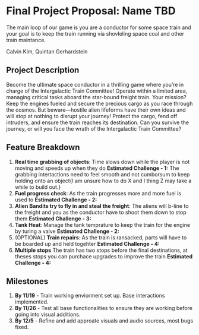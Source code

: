 # Final Project Proposal: Name TBD

The main loop of our game is you are a conductor for some space train and your goal is to keep the train running via shovleling space coal and other train maintance.

Calvin Kim, Quintan Gerhardstein

## Project Description

Become the ultimate space conductor in a thrilling game where you’re in charge of the Intergalactic Train Committee! Operate within a limited area, managing critical tasks aboard the star-bound freight train. Your mission? Keep the engines fueled and secure the precious cargo as you race through the cosmos. But beware—hostile alien lifeforms have their own ideas and will stop at nothing to disrupt your journey! Protect the cargo, fend off intruders, and ensure the train reaches its destination. Can you survive the journey, or will you face the wrath of the Intergalactic Train Committee?

## Feature Breakdown

1. **Real time grabbing of objects**: Time slows down while the player is not moving and speeds up when they do
   **Estimated Challenge - 1:** The grabbing intertactions need to feel smooth and not cumborsum to keep holding onto an object{I am unsure how to do X and I thing Z may take a while to build out.}
2. **Fuel progress check**: As the train progresses more and more fuel is used to
       **Estimated Challenge - 2:**
3. **Alien Bandits try to fly in and steal the freight**: The aliens will b-line to the freight and you as the conductor have to shoot them down to stop them
   **Estimated Challenge - 3:**
4. **Tank Heat**: Manage the tank temprature to keep the train for the engine by turing a valve
   **Estimated Challenge - 2:**
5. (OPTIONAL) **Train repairs**: As the train is ransacked, parts will have to be boarded up and held togehter
   **Estimated Challenge - 4:**
6. **Multiple stops** The train has two stops before the final destinations, at theses stops you can purchace upgrades to improve the train
    **Estimated Challenge - 4:**

## Milestones

1. **By 11/19** - Train working enviorment set up. Base interactions implemented.
2. **By 11/26** - Test all base functionalities to ensure they are working before going into visual additions.
3. **By 12/5** - Refine and add approate visuals and audio sources, most bugs fixed.
